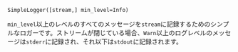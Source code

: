 ```
SimpleLogger([stream,] min_level=Info)
```

`min_level`以上のレベルのすべてのメッセージを`stream`に記録するためのシンプルなロガーです。ストリームが閉じている場合、`Warn`以上のログレベルのメッセージは`stderr`に記録され、それ以下は`stdout`に記録されます。
